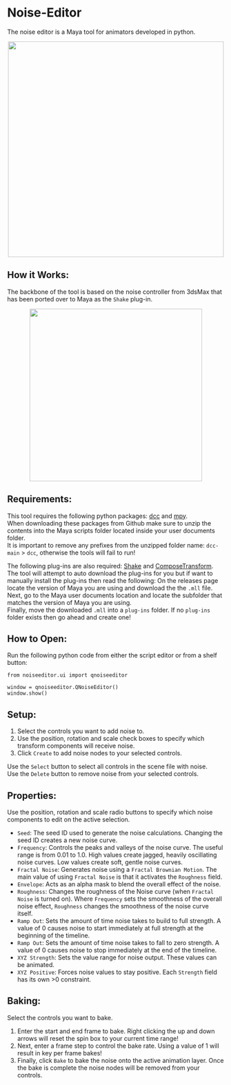 # Noise-Editor
The noise editor is a Maya tool for animators developed in python.  
  
<p align="center">
  <img align="center" height="500" src="https://github.com/user-attachments/assets/327ddf73-30e1-4588-b982-19681054a9a1">
</p>
  
## How it Works:
The backbone of the tool is based on the noise controller from 3dsMax that has been ported over to Maya as the `Shake` plug-in.  
  
<p align="center">
  <img align="center" height="400" src="https://github.com/user-attachments/assets/1fc7bae5-8117-44e2-ac98-f396d7268596">
</p>
  
## Requirements:
This tool requires the following python packages: [dcc](https://github.com/bhsingleton/dcc) and [mpy](https://github.com/bhsingleton/mpy).  
When downloading these packages from Github make sure to unzip the contents into the Maya scripts folder located inside your user documents folder.  
It is important to remove any prefixes from the unzipped folder name: `dcc-main` > `dcc`, otherwise the tools will fail to run!  
  
The following plug-ins are also required: [Shake](https://github.com/bhsingleton/Shake/releases) and [ComposeTransform](https://github.com/bhsingleton/ComposeTransform/releases).  
The tool will attempt to auto download the plug-ins for you but if want to manually install the plug-ins then read the following:
On the releases page locate the version of Maya you are using and download the the `.mll` file.  
Next, go to the Maya user documents location and locate the subfolder that matches the version of Maya you are using.  
Finally, move the downloaded `.mll` into a `plug-ins` folder. If no `plug-ins` folder exists then go ahead and create one!  
  
## How to Open:  
Run the following python code from either the script editor or from a shelf button:  
  
```
from noiseeditor.ui import qnoiseeditor

window = qnoiseeditor.QNoiseEditor()
window.show()
```
  
## Setup:
1. Select the controls you want to add noise to.  
2. Use the position, rotation and scale check boxes to specify which transform components will receive noise.
3. Click `Create` to add noise nodes to your selected controls.
  
Use the `Select` button to select all controls in the scene file with noise.  
Use the `Delete` button to remove noise from your selected controls.  
  
## Properties:
Use the position, rotation and scale radio buttons to specify which noise components to edit on the active selection.  
  
- `Seed`:  The seed ID used to generate the noise calculations. Changing the seed ID creates a new noise curve.  
- `Frequency`: Controls the peaks and valleys of the noise curve. The useful range is from 0.01 to 1.0. High values create jagged, heavily oscillating noise curves. Low values create soft, gentle noise curves.  
- `Fractal Noise`:  Generates noise using a `Fractal Brownian Motion`. The main value of using `Fractal Noise` is that it activates the `Roughness` field.  
- `Envelope`:  Acts as an alpha mask to blend the overall effect of the noise.  
- `Roughness`: Changes the roughness of the Noise curve (when `Fractal Noise` is turned on). Where `Frequency` sets the smoothness of the overall noise effect, `Roughness` changes the smoothness of the noise curve itself.  
- `Ramp Out`:  Sets the amount of time noise takes to build to full strength. A value of 0 causes noise to start immediately at full strength at the beginning of the timeline.
- `Ramp Out`:  Sets the amount of time noise takes to fall to zero strength. A value of 0 causes noise to stop immediately at the end of the timeline.
- `XYZ Strength`:  Sets the value range for noise output. These values can be animated.  
- `XYZ Positive`:  Forces noise values to stay positive. Each `Strength` field has its own >0 constraint. 
  
## Baking:
Select the controls you want to bake.  
  
1. Enter the start and end frame to bake. Right clicking the up and down arrows will reset the spin box to your current time range!  
2. Next, enter a frame step to control the bake rate. Using a value of 1 will result in key per frame bakes!  
3. Finally, click `Bake` to bake the noise onto the active animation layer. Once the bake is complete the noise nodes will be removed from your controls.  

